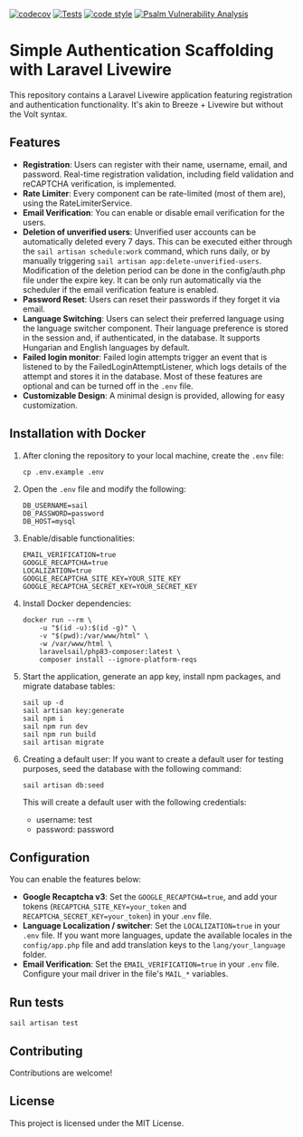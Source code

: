 [![codecov](https://codecov.io/github/hackedhorizon/Laravel-Livewire-Starterkit/graph/badge.svg?token=F1JJKTA809)](https://codecov.io/github/hackedhorizon/Laravel-Livewire-Starterkit)
[![Tests](https://github.com/hackedhorizon/Laravel-Livewire-Starterkit/actions/workflows/tests.yml/badge.svg)](https://github.com/hackedhorizon/Laravel-Livewire-Starterkit/actions/workflows/tests.yml)
[![code style](https://github.com/hackedhorizon/Laravel-Livewire-Starterkit/actions/workflows/php-code-style.yml/badge.svg)](https://github.com/hackedhorizon/Laravel-Livewire-Starterkit/actions/workflows/php-code-style.yml)
[![Psalm Vulnerability Analysis](https://github.com/hackedhorizon/Laravel-Livewire-Starterkit/actions/workflows/security-scanner.yml/badge.svg)](https://github.com/hackedhorizon/Laravel-Livewire-Starterkit/actions/workflows/security-scanner.yml)

# Simple Authentication Scaffolding with Laravel Livewire

This repository contains a Laravel Livewire application featuring registration and authentication functionality. It's akin to Breeze + Livewire but without the Volt syntax.

## Features

-   **Registration**: Users can register with their name, username, email, and password. Real-time registration validation, including field validation and reCAPTCHA verification, is implemented.
-   **Rate Limiter**: Every component can be rate-limited (most of them are), using the RateLimiterService.
-   **Email Verification**: You can enable or disable email verification for the users.
-   **Deletion of unverified users**: Unverified user accounts can be automatically deleted every 7 days. This can be executed either through the `sail artisan schedule:work` command, which runs daily, or by manually triggering `sail artisan app:delete-unverified-users`. Modification of the deletion period can be done in the config/auth.php file under the expire key. It can be only run automatically via the scheduler if the email verification feature is enabled.
-   **Password Reset**: Users can reset their passwords if they forget it via email.
-   **Language Switching**: Users can select their preferred language using the language switcher component. Their language preference is stored in the session and, if authenticated, in the database. It supports Hungarian and English languages by default.
-   **Failed login monitor**: Failed login attempts trigger an event that is listened to by the FailedLoginAttemptListener, which logs details of the attempt and stores it in the database. Most of these features are optional and can be turned off in the `.env` file.
-   **Customizable Design**: A minimal design is provided, allowing for easy customization.

## Installation with Docker

1. After cloning the repository to your local machine, create the `.env` file:

    ```
    cp .env.example .env
    ```

2. Open the `.env` file and modify the following:

    ```
    DB_USERNAME=sail
    DB_PASSWORD=password
    DB_HOST=mysql
    ```

3. Enable/disable functionalities:

    ```
    EMAIL_VERIFICATION=true
    GOOGLE_RECAPTCHA=true
    LOCALIZATION=true
    GOOGLE_RECAPTCHA_SITE_KEY=YOUR_SITE_KEY
    GOOGLE_RECAPTCHA_SECRET_KEY=YOUR_SECRET_KEY
    ```

4. Install Docker dependencies:

    ```
    docker run --rm \
        -u "$(id -u):$(id -g)" \
        -v "$(pwd):/var/www/html" \
        -w /var/www/html \
        laravelsail/php83-composer:latest \
        composer install --ignore-platform-reqs
    ```

5. Start the application, generate an app key, install npm packages, and migrate database tables:

    ```
    sail up -d
    sail artisan key:generate
    sail npm i
    sail npm run dev
    sail npm run build
    sail artisan migrate
    ```

6. Creating a default user:
   If you want to create a default user for testing purposes, seed the database with the following command:

    ```
    sail artisan db:seed
    ```

    This will create a default user with the following credentials:

    - username: test
    - password: password

## Configuration

You can enable the features below:

-   **Google Recaptcha v3**: Set the `GOOGLE_RECAPTCHA=true`, and add your tokens (`RECAPTCHA_SITE_KEY=your_token` and `RECAPTCHA_SECRET_KEY=your_token`) in your .`env` file.
-   **Language Localization / switcher**: Set the `LOCALIZATION=true` in your `.env` file. If you want more languages, update the available locales in the `config/app.php` file and add translation keys to the `lang/your_language` folder.
-   **Email Verification**: Set the `EMAIL_VERIFICATION=true` in your `.env` file. Configure your mail driver in the file's `MAIL_*` variables.

## Run tests

```
sail artisan test
```

## Contributing

Contributions are welcome!

## License

This project is licensed under the MIT License.
